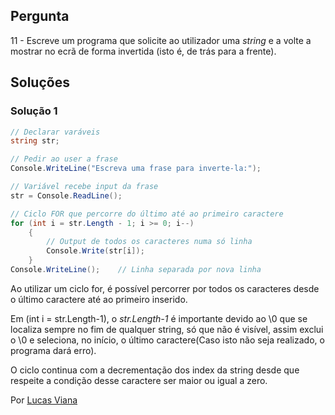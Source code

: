 ## Pergunta

11 - Escreve um programa que solicite ao utilizador uma _string_ e a volte a
mostrar no ecrã de forma invertida (isto é, de trás para a frente).

## Soluções

### Solução 1

```cs
// Declarar varáveis
string str;

// Pedir ao user a frase
Console.WriteLine("Escreva uma frase para inverte-la:");

// Variável recebe input da frase
str = Console.ReadLine();

// Ciclo FOR que percorre do último até ao primeiro caractere
for (int i = str.Length - 1; i >= 0; i--)
    {
        // Output de todos os caracteres numa só linha
        Console.Write(str[i]);
    }
Console.WriteLine();    // Linha separada por nova linha
```

Ao utilizar um ciclo for, é possível percorrer por todos os caracteres 
desde o último caractere até ao primeiro inserido.

Em (int i = str.Length-1), o _str.Length-1_ é importante devido ao \0 que se 
localiza sempre no fim de qualquer string, só que não é visível, assim exclui 
o \0 e seleciona, no início, o último caractere(Caso isto não seja realizado,
o programa dará erro).

O ciclo continua com a decrementação dos index da string desde que respeite
a condição desse caractere ser maior ou igual a zero.

Por [Lucas Viana](https://github.com/LucasViana18)
